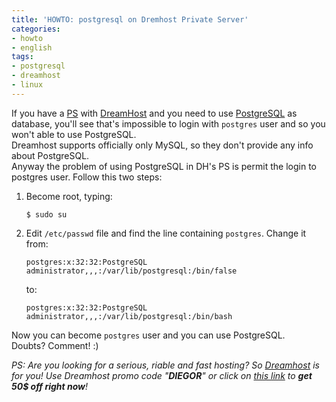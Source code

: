 ```yaml
---
title: 'HOWTO: postgresql on Dremhost Private Server'
categories:
- howto
- english
tags:
- postgresql
- dreamhost
- linux
---
```

If you have a [PS](http://www.dreamhost.com/hosting-vps.html) with
[DreamHost](http://www.dreamhost.com/) and you need to use
[PostgreSQL](http://www.postgresql.org/) as database, you'll see that's
impossible to login with `postgres` user and so you won't able to use
PostgreSQL.  
Dreamhost supports officially only MySQL, so they don't provide any info about
PostgreSQL.  
Anyway the problem of using PostgreSQL in DH's PS is permit the login to
postgres user. Follow this two steps:

  1. Become root, typing:

     ```
     $ sudo su
     ```
  2. Edit `/etc/passwd` file and find the line containing `postgres`. Change it from:

     ```
     postgres:x:32:32:PostgreSQL administrator,,,:/var/lib/postgresql:/bin/false
     ```
     to:

     ```
     postgres:x:32:32:PostgreSQL administrator,,,:/var/lib/postgresql:/bin/bash
     ```
  
Now you can become `postgres` user and you can use PostgreSQL.  
Doubts? Comment! :)

_PS: Are you looking for a serious, riable and fast hosting? So
[Dreamhost](http://www.dreamhost.com/r.cgi?587246) is for you! Use Dreamhost
promo code "**DIEGOR**" or click on [this
link](http://www.dreamhost.com/r.cgi?587246) to **get 50$ off right now**!_

